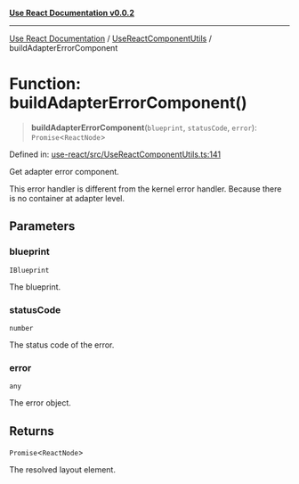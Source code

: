 [**Use React Documentation v0.0.2**](../../README.md)

***

[Use React Documentation](../../modules.md) / [UseReactComponentUtils](../README.md) / buildAdapterErrorComponent

# Function: buildAdapterErrorComponent()

> **buildAdapterErrorComponent**(`blueprint`, `statusCode`, `error`): `Promise`\<`ReactNode`\>

Defined in: [use-react/src/UseReactComponentUtils.ts:141](https://github.com/stonemjs/use-react/blob/27c0c592da81eceb639bfca4a4a8f24a448ad89c/src/UseReactComponentUtils.ts#L141)

Get adapter error component.

This error handler is different from the kernel error handler.
Because there is no container at adapter level.

## Parameters

### blueprint

`IBlueprint`

The blueprint.

### statusCode

`number`

The status code of the error.

### error

`any`

The error object.

## Returns

`Promise`\<`ReactNode`\>

The resolved layout element.
